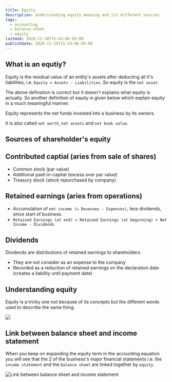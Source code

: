 ```yaml
---
title: Equity
description: Understanding equity meaning and its different sources
tags:
  - accounting
  - balance-sheet
  - equity
lastmod: 2020-11-30T15:43:06-05:00
publishdate: 2020-11-29T15:43:06-05:00
---
```


## What is an equtiy?

Equity is the residual value of an entity's assets after deducting all it's liabilities, i.e. `Equity = Assets - Liabilities`. So equity is the `net asset`.

The above defination is correct but it doesn't explains what equity is actually. So another definition of equity is given below which explain equity in a much meaningful manner.

Equity represents the net funds invested into a business by its owners.

It is also called `net worth`, `net assets` and `net book value`.

## Sources of shareholder's equity

## Contributed captial (aries from sale of shares)

- Common stock (par value)
- Additional paid-in-capital (excess over par value)
- Treasury stock (stock repurchased by company)

## Retained earnings (aries from operations)

- Accumulation of `net income (= Revenues - Expenses)`, less dividends, since start of business.
- `Retained Earnings (at end) = Retained Earnings (at beginning) + Net Income - Dividends`

## Dividends

Dividends are distributions of retained earnings to shareholders.

- They are not consider as an expense to the company
- Recorded as a reduction of retained earnings on the declaration date (creates a liability until payment date)

## Understanding equity

Equity is a tricky one not because of its concepts but the different words used to describe the same thing.

![](./images/accounting/equity/img1.png)

## Link between balance sheet and income statement

When you keep on expanding the equity term in the accounting equation you will see that the 2 of the business's major financial statements i.e. the `income statement` and the `balance sheet` are linked together by `equity`.

![Link between balance sheet and income statement](./images/accounting/equity/img2.png)
